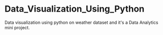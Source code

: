 # Data_Visualization_Using_Python
Data visualization using python on weather dataset and it's a Data Analytics mini project.
